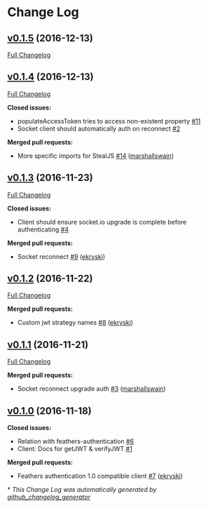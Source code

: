 # Change Log

## [v0.1.5](https://github.com/feathersjs/feathers-authentication-client/tree/v0.1.5) (2016-12-13)
[Full Changelog](https://github.com/feathersjs/feathers-authentication-client/compare/v0.1.4...v0.1.5)

## [v0.1.4](https://github.com/feathersjs/feathers-authentication-client/tree/v0.1.4) (2016-12-13)
[Full Changelog](https://github.com/feathersjs/feathers-authentication-client/compare/v0.1.3...v0.1.4)

**Closed issues:**

- populateAccessToken tries to access non-existent property [\#11](https://github.com/feathersjs/feathers-authentication-client/issues/11)
- Socket client should automatically auth on reconnect [\#2](https://github.com/feathersjs/feathers-authentication-client/issues/2)

**Merged pull requests:**

- More specific imports for StealJS [\#14](https://github.com/feathersjs/feathers-authentication-client/pull/14) ([marshallswain](https://github.com/marshallswain))

## [v0.1.3](https://github.com/feathersjs/feathers-authentication-client/tree/v0.1.3) (2016-11-23)
[Full Changelog](https://github.com/feathersjs/feathers-authentication-client/compare/v0.1.2...v0.1.3)

**Closed issues:**

- Client should ensure socket.io upgrade is complete before authenticating [\#4](https://github.com/feathersjs/feathers-authentication-client/issues/4)

**Merged pull requests:**

- Socket reconnect [\#9](https://github.com/feathersjs/feathers-authentication-client/pull/9) ([ekryski](https://github.com/ekryski))

## [v0.1.2](https://github.com/feathersjs/feathers-authentication-client/tree/v0.1.2) (2016-11-22)
[Full Changelog](https://github.com/feathersjs/feathers-authentication-client/compare/v0.1.1...v0.1.2)

**Merged pull requests:**

- Custom jwt strategy names [\#8](https://github.com/feathersjs/feathers-authentication-client/pull/8) ([ekryski](https://github.com/ekryski))

## [v0.1.1](https://github.com/feathersjs/feathers-authentication-client/tree/v0.1.1) (2016-11-21)
[Full Changelog](https://github.com/feathersjs/feathers-authentication-client/compare/v0.1.0...v0.1.1)

**Merged pull requests:**

- Socket reconnect upgrade auth [\#3](https://github.com/feathersjs/feathers-authentication-client/pull/3) ([marshallswain](https://github.com/marshallswain))

## [v0.1.0](https://github.com/feathersjs/feathers-authentication-client/tree/v0.1.0) (2016-11-18)
**Closed issues:**

- Relation with feathers-authentication [\#6](https://github.com/feathersjs/feathers-authentication-client/issues/6)
- Client: Docs for getJWT & verifyJWT [\#1](https://github.com/feathersjs/feathers-authentication-client/issues/1)

**Merged pull requests:**

- Feathers authentication 1.0 compatible client [\#7](https://github.com/feathersjs/feathers-authentication-client/pull/7) ([ekryski](https://github.com/ekryski))



\* *This Change Log was automatically generated by [github_changelog_generator](https://github.com/skywinder/Github-Changelog-Generator)*